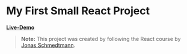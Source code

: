 # My First Small React Project

[**Live-Demo**](https://kushal-fast-react-pizza-co.netlify.app/)

> **Note:** This project was created by following the React course by [Jonas Schmedtmann](https://www.udemy.com/course/the-ultimate-react-course/).

